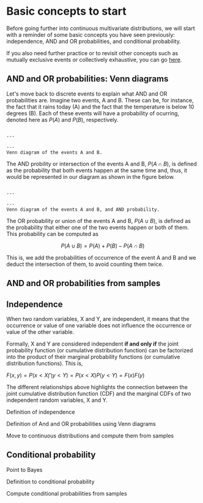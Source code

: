 
# Basic concepts to start

Before going further into continuous multivariate distributions, we will start with a reminder of some basic concepts you have seen previously: independence, AND and OR probabilities, and conditional probability.

If you also need further practice or to revisit other concepts such as mutually exclusive events or collectively exhaustive, you can go [here](https://teachbooks.github.io/learn-probability/section_01/Must_know_%20probability_concepts.html).

## AND and OR probabilities: Venn diagrams

Let's move back to discrete events to explain what AND and OR probabilities are. Imagine two events, A and B. These can be, for instance, the fact that it rains today (A) and the fact that the temperature is below 10 degrees (B). Each of these events will have a probability of ocurring, denoted here as $P(A)$ and $P(B)$, respectively.


```{figure} ../venn-events.png

---

---
Venn diagram of the events A and B.
```

The AND probility or intersection of the events A and B, $P(A \cap B)$, is defined as the probability that both events happen at the same time and, thus, it would be represented in our diagram as shown in the figure below.

```{figure} ../venn-intersection.png

---

---
Venn diagram of the events A and B, and AND probability.
```

The OR probability or union of the events A and B, $P(A \cup B)$, is defined as the probability that either one of the two events happen or both of them. This probability can be computed as 

$$
P(A \cup B) = P(A) + P(B) - P(A \cap B)
$$

This is, we add the probabilities of occurrence of the event A and B and we deduct the intersection of them, to avoid counting them twice.

## AND and OR probabilities from samples



## Independence

When two random variables, X and Y, are independent, it means that the occurrence or value of one variable does not influence the occurrence or value of the other variable.

Formally, X and Y are considered independent **if and only if** the joint probability function (or cumulative distribution function) can be factorized into the product of their marginal probability functions (or cumulative distribution functions). This is, 

$F(x, y) = P(x<X \bigcap y<Y ) = P(x<X)P(y<Y) = F(x)F(y)$

The different relationships above highlights the connection between the joint cumulative distribution function (CDF) and the marginal CDFs of two independent random variables, X and Y.

Definition of independence 

Definition of And and OR probabilities using Venn diagrams

Move to continuous distributions and compute them from samples

## Conditional probability

Point to Bayes

Definition to conditional probability

Compute conditional probabilities from samples
